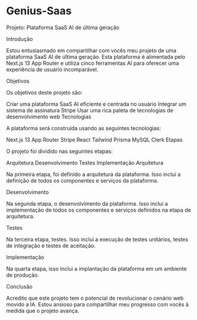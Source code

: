 # Genius-Saas
Projeto: Plataforma SaaS AI de última geração

Introdução

Estou entusiasmado em compartilhar com vocês meu projeto de uma plataforma SaaS AI de última geração. Esta plataforma é  alimentada pelo Next.js 13 App Router e utiliza cinco ferramentas AI para oferecer uma experiência de usuário incomparável.

Objetivos

Os objetivos deste projeto são:

Criar uma plataforma SaaS AI eficiente e centrada no usuário
Integrar um sistema de assinatura Stripe 
Usar uma rica paleta de tecnologias de desenvolvimento web
Tecnologias

A plataforma será construída usando as seguintes tecnologias:

Next.js 13 App Router
Stripe
React
Tailwind
Prisma
MySQL
Clerk
Etapas

O projeto foi dividido nas seguintes etapas:

Arquitetura
Desenvolvimento
Testes
Implementação
Arquitetura

Na primeira etapa, foi definido a arquitetura da plataforma. Isso inclui a definição de todos os componentes e serviços da plataforma.

Desenvolvimento

Na segunda etapa, o desenvolvimento da plataforma. Isso inclui a implementação de todos os componentes e serviços definidos na etapa de arquitetura.

Testes

Na terceira etapa, testes. Isso inclui a execução de testes unitários, testes de integração e testes de aceitação.

Implementação

Na quarta etapa, isso inclui a implantação da plataforma em um ambiente de produção.

Conclusão

Acredito que este projeto tem o potencial de revolucionar o cenário web movido a IA. Estou ansioso para compartilhar meu progresso com vocês à medida que o projeto avança.
